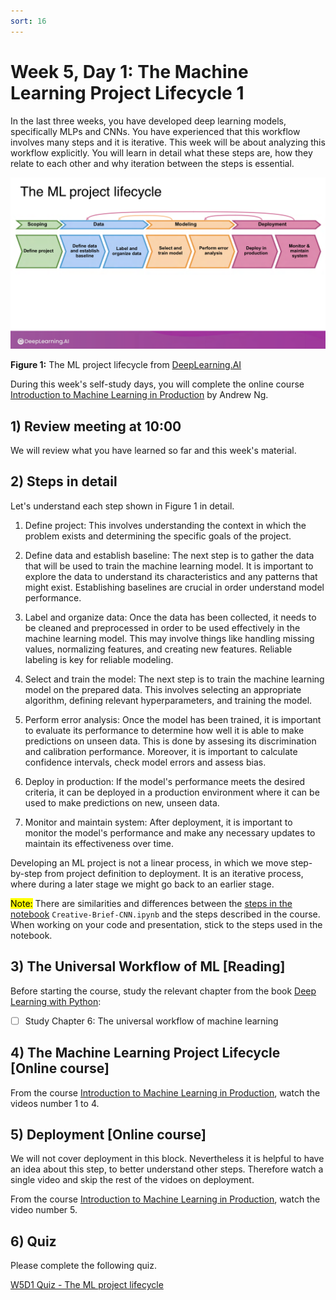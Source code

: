 ```yaml
---
sort: 16
---
```


# Week 5, Day 1: The Machine Learning Project Lifecycle 1

In the last three weeks, you have developed deep learning models, specifically MLPs and CNNs. You have experienced that this workflow involves many steps and it is iterative. This week will be about analyzing this workflow explicitly. You will learn in detail what these steps are, how they relate to each other and why iteration between the steps is essential.

<img src="./images/lifecycle.png" width="800">

**Figure 1:** The ML project lifecycle from [DeepLearning.AI](https://www.deeplearning.ai/)

During this week's self-study days, you will complete the online course [Introduction to Machine Learning in Production](https://youtube.com/playlist?list=PLkDaE6sCZn6GMoA0wbpJLi3t34Gd8l0aK) by Andrew Ng.

## 1) Review meeting at 10:00

We will review what you have learned so far and this week's material.

## 2) Steps in detail

Let's understand each step shown in Figure 1 in detail.

1. Define project: This involves understanding the context in which the problem exists and determining the specific goals of the project.

2. Define data and establish baseline: The next step is to gather the data that will be used to train the machine learning model. It is important to explore the data to understand its characteristics and any patterns that might exist. Establishing baselines are crucial in order understand model performance.

3. Label and organize data: Once the data has been collected, it needs to be cleaned and preprocessed in order to be used effectively in the machine learning model. This may involve things like handling missing values, normalizing features, and creating new features. Reliable labeling is key for reliable modeling.

4. Select and train the model: The next step is to train the machine learning model on the prepared data. This involves selecting an appropriate algorithm, defining relevant hyperparameters, and training the model.

5. Perform error analysis:  Once the model has been trained, it is important to evaluate its performance to determine how well it is able to make predictions on unseen data. This is done by assesing its discrimination and calibration performance. Moreover, it is important to calculate confidence intervals, check model errors and assess bias.

6. Deploy in production: If the model's performance meets the desired criteria, it can be deployed in a production environment where it can be used to make predictions on new, unseen data.

7. Monitor and maintain system: After deployment, it is important to monitor the model's performance and make any necessary updates to maintain its effectiveness over time.

Developing an ML project is not a linear process, in which we move step-by-step from project definition to deployment. It is an iterative process, where during a later stage we might go back to an earlier stage.

<mark>Note:</mark> There are similarities and differences between the [steps in the notebook](https://adsai.buas.nl/Study%20Content/DeepLearning/13.%20CNN%20day%203.html#the-datalab-notebook) `Creative-Brief-CNN.ipynb` and the steps described in the course. When working on your code and presentation, stick to the steps used in the notebook.

## 3) The Universal Workflow of ML [Reading]

Before starting the course, study the relevant chapter from the book [Deep Learning with Python](https://www.manning.com/books/deep-learning-with-python-second-edition):
- [ ] Study Chapter 6: The universal workflow of machine learning

## 4) The Machine Learning Project Lifecycle [Online course]

From the course [Introduction to Machine Learning in Production](https://youtube.com/playlist?list=PLkDaE6sCZn6GMoA0wbpJLi3t34Gd8l0aK), watch the videos number 1 to 4.

## 5) Deployment [Online course]

We will not cover deployment in this block. Nevertheless it is helpful to have an idea about this step, to better understand other steps. Therefore watch a single video and skip the rest of the vidoes on deployment.

From the course [Introduction to Machine Learning in Production](https://youtube.com/playlist?list=PLkDaE6sCZn6GMoA0wbpJLi3t34Gd8l0aK), watch the video number 5.

## 6) Quiz

Please complete the following quiz.

[W5D1 Quiz - The ML project lifecycle](https://forms.office.com/e/uqnxkGS9i2)
